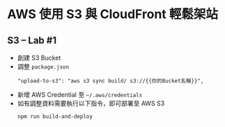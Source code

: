 # AWS 使用 S3 與 CloudFront 輕鬆架站

## S3 – Lab #1

- 創建 S3 Bucket
- 調整 `package.json`
    ```
    "upload-to-s3": "aws s3 sync build/ s3://{{你的Bucket名稱}}",
    ```
- 新增 AWS Credential 至 `~/.aws/credentials`
- 如有調整資料需要執行以下指令，即可部署至 AWS S3
    ```bash
    npm run build-and-deploy
    ```